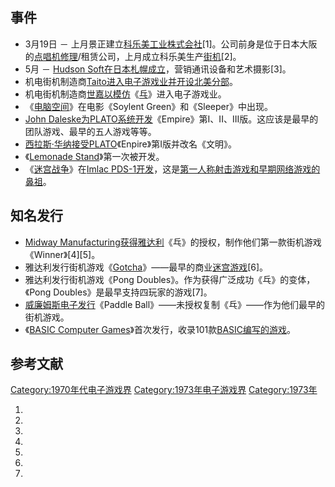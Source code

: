 ## 事件

  - 3月19日 －
    上月景正建立[科乐美工业株式会社](https://zh.wikipedia.org/wiki/科乐美 "wikilink")\[1\]。公司前身是位于日本大阪的[点唱机修理](https://zh.wikipedia.org/wiki/点唱机 "wikilink")/租赁公司，上月成立科乐美生产[街机](../Page/街机.md "wikilink")\[2\]。
  - 5月 － [Hudson
    Soft在日本](../Page/Hudson_Soft.md "wikilink")[札幌成立](https://zh.wikipedia.org/wiki/札幌 "wikilink")，营销通讯设备和艺术摄影\[3\]。
  - 机电街机制造商[Taito进入](https://zh.wikipedia.org/wiki/Taito "wikilink")[电子游戏业并开设北美分部](https://zh.wikipedia.org/wiki/电子游戏业 "wikilink")。
  - 机电街机制造商[世嘉以模仿](../Page/世嘉.md "wikilink")《[乓](../Page/乓.md "wikilink")》进入电子游戏业。
  - 《[电脑空间](https://zh.wikipedia.org/wiki/电脑空间 "wikilink")》在电影《Soylent
    Green》和《Sleeper》中出现。
  - [John
    Daleske为](https://zh.wikipedia.org/wiki/John_Daleske "wikilink")[PLATO系统开发](https://zh.wikipedia.org/wiki/PLATO "wikilink")《Empire》第I、II、III版。这应该是最早的团队游戏、最早的五人游戏等等。
  - [西拉斯·华纳接受PLATO](https://zh.wikipedia.org/wiki/西拉斯·华纳 "wikilink")《Enpire》第I版并改名《文明》。
  - 《[Lemonade
    Stand](https://zh.wikipedia.org/wiki/Lemonade_Stand "wikilink")》第一次被开发。
  - 《[迷宫战争](https://zh.wikipedia.org/wiki/迷宫战争 "wikilink")》在[Imlac
    PDS-1开发](https://zh.wikipedia.org/wiki/Imlac_PDS-1 "wikilink")，这是[第一人称射击游戏和早期网络游戏的鼻祖](../Page/第一人称射击游戏.md "wikilink")。

## 知名发行

  - [Midway
    Manufacturing获得](https://zh.wikipedia.org/wiki/Midway_Games "wikilink")[雅达利](https://zh.wikipedia.org/wiki/雅达利 "wikilink")《乓》的授权，制作他们第一款街机游戏《Winner》\[4\]\[5\]。
  - 雅达利发行街机游戏《[Gotcha](https://zh.wikipedia.org/wiki/Gotcha "wikilink")》——最早的商业[迷宫游戏](https://zh.wikipedia.org/wiki/迷宫游戏 "wikilink")\[6\]。
  - 雅达利发行街机游戏《Pong Doubles》。作为获得广泛成功《乓》的变体，《Pong
    Doubles》是最早支持四玩家的游戏\[7\]。
  - [威廉姆斯电子发行](https://zh.wikipedia.org/wiki/威廉姆斯电子 "wikilink")《Paddle
    Ball》——未授权复制《乓》——作为他们最早的街机游戏。
  - 《[BASIC Computer
    Games](https://zh.wikipedia.org/wiki/BASIC_Computer_Games "wikilink")》首次发行，收录101款[BASIC编写的游戏](../Page/BASIC.md "wikilink")。

## 参考文献

[Category:1970年代电子游戏界](https://zh.wikipedia.org/wiki/Category:1970年代电子游戏界 "wikilink")
[Category:1973年电子游戏界](https://zh.wikipedia.org/wiki/Category:1973年电子游戏界 "wikilink")
[Category:1973年](https://zh.wikipedia.org/wiki/Category:1973年 "wikilink")

1.

2.

3.

4.

5.
6.
7.